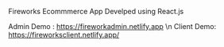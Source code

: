 Fireworks Ecommmerce App
Develped using React.js


Admin Demo : https://fireworkadmin.netlify.app
\n Client Demo: https://fireworksclient.netlify.app/
